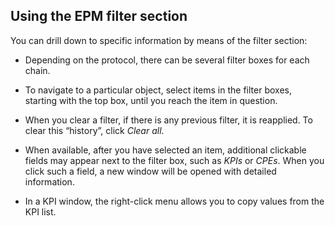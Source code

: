 ## Using the EPM filter section

You can drill down to specific information by means of the filter section:

- Depending on the protocol, there can be several filter boxes for each chain.

- To navigate to a particular object, select items in the filter boxes, starting with the top box, until you reach the item in question.

- When you clear a filter, if there is any previous filter, it is reapplied. To clear this “history”, click *Clear all*.

- When available, after you have selected an item, additional clickable fields may appear next to the filter box, such as *KPIs* or *CPEs*. When you click such a field, a new window will be opened with detailed information.

- In a KPI window, the right-click menu allows you to copy values from the KPI list.

